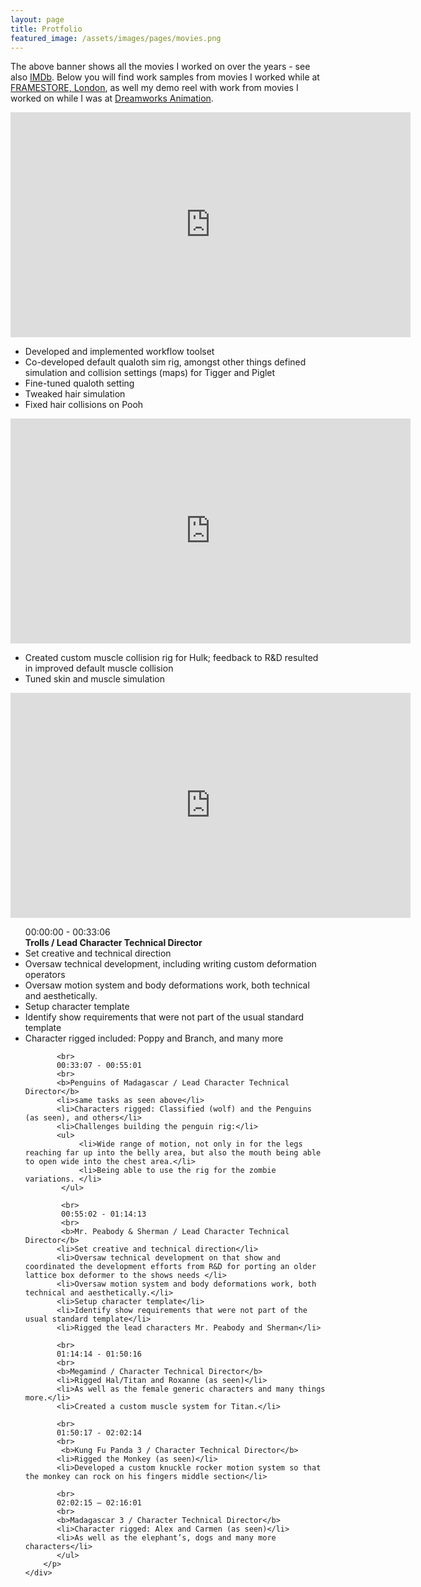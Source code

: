 ```yaml
---
layout: page
title: Protfolio
featured_image: /assets/images/pages/movies.png
---
```


The above banner shows all the movies I worked on over the years - see also [IMDb](https://www.imdb.com/name/nm0652339/). Below you will find work samples from movies I worked while at [FRAMESTORE, London](https://www.framestore.com/), as well my demo reel with work from movies I worked on while I was at [Dreamworks Animation](http://www.dreamworksanimation.com).


<iframe src="https://player.vimeo.com/video/353638267" width="640" height="360" frameborder="0" allow="autoplay; fullscreen" allowfullscreen></iframe>

<div data-role="main" class="ui-content">
    <div data-role="collapsible">
    <!-- <h1>Click me - Christopher Robin Breakdown</h1> -->
        <p><ul type="disc">
            <li>Developed and implemented workflow toolset</li>
            <li>Co-developed default qualoth sim rig, amongst other things defined simulation and collision settings (maps) for Tigger and Piglet</li>
            <li>Fine-tuned qualoth setting</li>
            <li>Tweaked hair simulation</li>
            <li>Fixed hair collisions on Pooh</li>
        </ul></p>
    </div>
</div>

<iframe src="https://player.vimeo.com/video/353637915" width="640" height="360" frameborder="0" allow="autoplay; fullscreen" allowfullscreen></iframe>

<div data-role="main" class="ui-content">
    <div data-role="collapsible">
    <!-- <h1>Click me - Thor Ragnarok Breakdown</h1> -->
    <p><ul type="disc">
        <li>Created custom muscle collision rig for Hulk; feedback to R&D resulted in improved default muscle collision</li>
        <li>Tuned skin and muscle simulation</li>
    </ul></p>
</div>
</div>

<iframe src="https://player.vimeo.com/video/178415077" width="640" height="360" frameborder="0" allow="autoplay; fullscreen" allowfullscreen></iframe>

<div data-role="main" class="ui-content">
    <div data-role="collapsible">
        <!-- <h1>Click me - DWA Breakdown</h1> -->
        <p>
            <ul type="disc">
            00:00:00 - 00:33:06
            <br>
            <b>Trolls / Lead Character Technical Director</b>
           <li>Set creative and technical direction</li>
           <li>Oversaw technical development, including writing custom deformation operators</li>
           <li>Oversaw motion system and body deformations work, both technical and aesthetically.</li>
           <li>Setup character template</li>
           <li>Identify show requirements that were not part of the usual standard template</li>
           <li>Character rigged included: Poppy and Branch, and many more</li>

           <br>
           00:33:07 - 00:55:01
           <br>
           <b>Penguins of Madagascar / Lead Character Technical Director</b>
           <li>same tasks as seen above</li>
           <li>Characters rigged: Classified (wolf) and the Penguins (as seen), and others</li>
           <li>Challenges building the penguin rig:</li>
           <ul>
                <li>Wide range of motion, not only in for the legs reaching far up into the belly area, but also the mouth being able to open wide into the chest area.</li>
                <li>Being able to use the rig for the zombie variations. </li>
            </ul>

            <br>
            00:55:02 - 01:14:13
            <br>
            <b>Mr. Peabody & Sherman / Lead Character Technical Director</b>
           <li>Set creative and technical direction</li>
           <li>Oversaw technical development on that show and coordinated the development efforts from R&D for porting an older lattice box deformer to the shows needs </li>
           <li>Oversaw motion system and body deformations work, both technical and aesthetically.</li>
           <li>Setup character template</li>
           <li>Identify show requirements that were not part of the usual standard template</li>
           <li>Rigged the lead characters Mr. Peabody and Sherman</li>

           <br>
           01:14:14 - 01:50:16
           <br>
           <b>Megamind / Character Technical Director</b>
           <li>Rigged Hal/Titan and Roxanne (as seen)</li>
           <li>As well as the female generic characters and many things more.</li>
           <li>Created a custom muscle system for Titan.</li>

           <br>
           01:50:17 - 02:02:14
           <br>
            <b>Kung Fu Panda 3 / Character Technical Director</b>
           <li>Rigged the Monkey (as seen)</li>
           <li>Developed a custom knuckle rocker motion system so that the monkey can rock on his fingers middle section</li>

           <br>
           02:02:15 – 02:16:01
           <br>
           <b>Madagascar 3 / Character Technical Director</b>
           <li>Character rigged: Alex and Carmen (as seen)</li>
           <li>As well as the elephant’s, dogs and many more characters</li>
           </ul>
        </p>
    </div>
</div>
